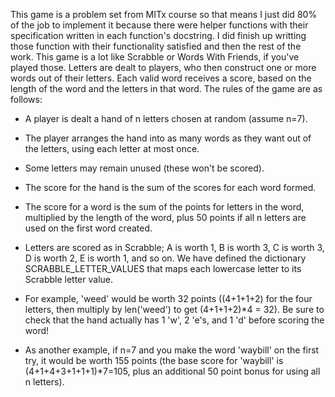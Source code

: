  This game is a problem set from MITx course so that means I just did 80% of the job to implement it because there were helper functions with their specification written in each function's docstring. I did finish up writting those function with their functionality satisfied and then the rest of the work. 
 This game is a lot like Scrabble or Words With Friends, if you've played those. Letters are dealt to players, who then construct one or more words out of their letters. Each valid word receives a score, based on the length of the word and the letters in that word.
 The rules of the game are as follows:
  
  - A player is dealt a hand of n letters chosen at random (assume n=7).
  - The player arranges the hand into as many words as they want out of the letters, using each letter at most once.
  - Some letters may remain unused (these won't be scored).
  
  - The score for the hand is the sum of the scores for each word formed.
  - The score for a word is the sum of the points for letters in the word, multiplied by the length of the word, plus 50 points if all n letters are used on the first word created.
  - Letters are scored as in Scrabble; A is worth 1, B is worth 3, C is worth 3, D is worth 2, E is worth 1, and so on. We have defined the dictionary SCRABBLE_LETTER_VALUES that maps each lowercase letter to its Scrabble letter value.
  - For example, 'weed' would be worth 32 points ((4+1+1+2) for the four letters, then multiply by len('weed') to get (4+1+1+2)*4 = 32). Be sure to check that the hand actually has 1 'w', 2 'e's, and 1 'd' before scoring the word!
  - As another example, if n=7 and you make the word 'waybill' on the first try, it would be worth 155 points (the base score for 'waybill' is (4+1+4+3+1+1+1)*7=105, plus an additional 50 point bonus for using all n letters).
  
